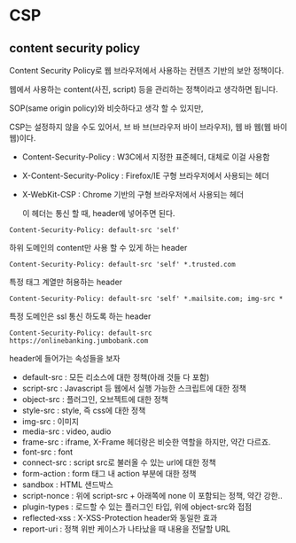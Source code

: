 # CSP

## content security policy

Content Security Policy로 웹 브라우저에서 사용하는 컨텐츠 기반의 보안 정책이다.

웹에서 사용하는 content(사진, script) 등을 관리하는 정책이라고 생각하면 됩니다.

SOP(same origin policy)와 비슷하다고 생각 할 수 있지만, 

CSP는 설정하지 않을 수도 있어서, 브 바 브(브라우저 바이 브라우저), 웹 바 웹(웹 바이 웹)이다.

* Content-Security-Policy : W3C에서 지정한 표준헤더, 대체로 이걸 사용함

* X-Content-Security-Policy : Firefox/IE 구형 브라우저에서 사용되는 헤더

* X-WebKit-CSP : Chrome 기반의 구형 브라우저에서 사용되는 헤더

  이 헤더는 통신 할 때, header에 넣어주면 된다.

```
Content-Security-Policy: default-src 'self'
```

하위 도메인의 content만 사용 할 수 있게 하는 header

```
Content-Security-Policy: default-src 'self' *.trusted.com
```

특정 태그 계열만 허용하는 header

```
Content-Security-Policy: default-src 'self' *.mailsite.com; img-src *
```

특정 도메인은 ssl 통신 하도록 하는 header

```
Content-Security-Policy: default-src https://onlinebanking.jumbobank.com
```



header에 들어가는 속성들을 보자

* default-src : 모든 리소스에 대한 정책(아래 것들 다 포함)
* script-src : Javascript 등 웹에서 실행 가능한 스크립트에 대한 정책
*  object-src : 플러그인, 오브젝트에 대한 정책
* style-src : style, 즉 css에 대한 정책
*  img-src : 이미지
* media-src : video, audio
*  frame-src : iframe, X-Frame 헤더랑은 비슷한 역할을 하지만, 약간 다르죠.
*  font-src : font
*  connect-src : script src로 불러올 수 있는 url에 대한 정책
* form-action : form 태그 내 action 부분에 대한 정책
*  sandbox : HTML 샌드박스
*  script-nonce : 위에 script-src + 아래쪽에 none 이 포함되는 정책, 약간 강한..
*  plugin-types : 로드할 수 있는 플러그인 타입, 위에 object-src와 접점
*  reflected-xss : X-XSS-Protection header와 동일한 효과
*  report-uri : 정책 위반 케이스가 나타났을 때 내용을 전달할 URL